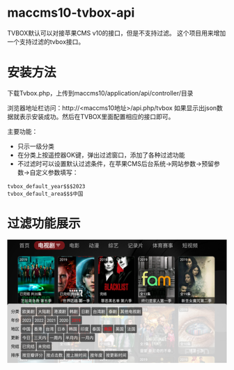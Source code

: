 # maccms10-tvbox-api
TVBOX默认可以对接苹果CMS v10的接口，但是不支持过滤。
这个项目用来增加一个支持过滤的tvbox接口。


# 安装方法
下载Tvbox.php，上传到maccms10/application/api/controller/目录

浏览器地址栏访问：http://<maccms10地址>/api.php/tvbox
如果显示出json数据就表示安装成功。然后在TVBOX里面配置相应的接口即可。

主要功能：

* 只示一级分类
* 在分类上按遥控器OK键，弹出过滤窗口，添加了各种过滤功能
* 不过滤时可以设置默认过滤条件，在苹果CMS后台系统->网站参数->预留参数->自定义参数填写：
```
tvbox_default_year$$$2023
tvbox_default_area$$$中国
```

# 过滤功能展示

![屏幕截图](screenshot.png)